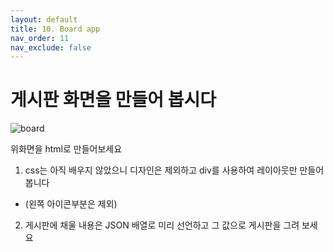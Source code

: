```yaml
---
layout: default
title: 10. Board app
nav_order: 11
nav_exclude: false
---
```


# 게시판 화면을 만들어 봅시다

![board](/devjs/img/board.jpg)  

위화면을 html로 만들어보세요
1. css는 아직 배우지 않았으니 디자인은 제외하고 div를 사용하여 레이아웃만 만들어봅니다
 - (왼쪽 아이콘부분은 제외)
2. 게시판에 채울 내용은 JSON 배열로 미리 선언하고 그 값으로 게시판을 그려 보세요
